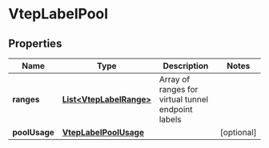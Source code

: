 # VtepLabelPool

## Properties
Name | Type | Description | Notes
------------ | ------------- | ------------- | -------------
**ranges** | [**List&lt;VtepLabelRange&gt;**](VtepLabelRange.md) | Array of ranges for virtual tunnel endpoint labels | 
**poolUsage** | [**VtepLabelPoolUsage**](VtepLabelPoolUsage.md) |  |  [optional]
